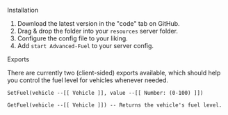 Installation

1) Download the latest version in the "code" tab on GitHub.
2) Drag & drop the folder into your `resources` server folder.
3) Configure the config file to your liking.
4) Add `start Advanced-Fuel` to your server config.


Exports

There are currently two (client-sided) exports available, which should help you control the fuel level for vehicles whenever needed.


`SetFuel(vehicle --[[ Vehicle ]], value --[[ Number: (0-100) ]])`

`GetFuel(vehicle --[[ Vehicle ]]) -- Returns the vehicle's fuel level.`

